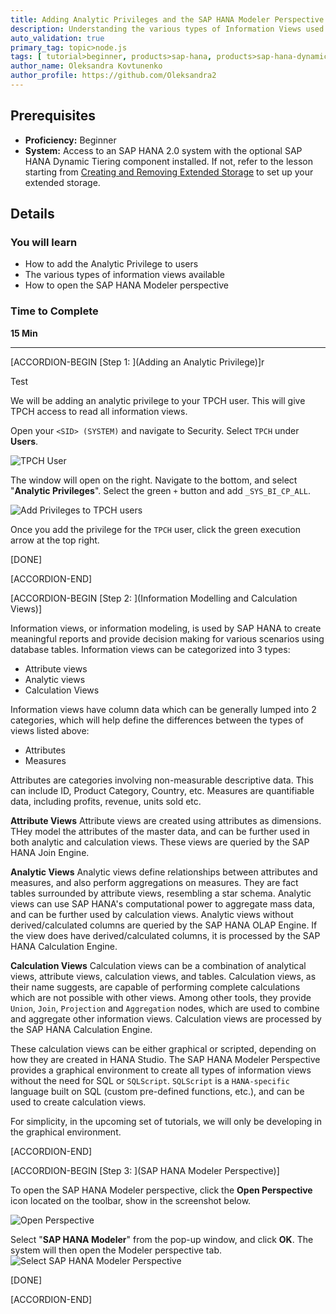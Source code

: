 ```yaml
---
title: Adding Analytic Privileges and the SAP HANA Modeler Perspective Test Green Pop-over Five updated
description: Understanding the various types of Information Views used in SAP HANA to create analytical reports.
auto_validation: true
primary_tag: topic>node.js
tags: [ tutorial>beginner, products>sap-hana, products>sap-hana-dynamic-tiering, products>sap-hana-studio, topic>big-data, topic>sql, event-period>past, event-period>current-upcoming ]
author_name: Oleksandra Kovtunenko
author_profile: https://github.com/Oleksandra2
---
```


## Prerequisites
 - **Proficiency:** Beginner
 - **System:** Access to an SAP HANA 2.0 system with the optional SAP HANA Dynamic Tiering component installed. If not, refer to the lesson starting from [Creating and Removing Extended Storage](https://developers.sap.com/group.dt-get-started.html) to set up your extended storage.

## Details
### You will learn
  - How to add the Analytic Privilege to users
  - The various types of information views available
  - How to open the SAP HANA Modeler perspective

### Time to Complete
 **15 Min**

 ---
[ACCORDION-BEGIN [Step 1: ](Adding an Analytic Privilege)]r

Test

We will be adding an analytic privilege to your TPCH user. This will give TPCH access to read all information views.

Open your `<SID> (SYSTEM)` and navigate to Security. Select `TPCH` under **Users**.

![TPCH User](tpch-user.png)

The window will open on the right. Navigate to the bottom, and select "**Analytic Privileges**". Select the green `+` button and add `_SYS_BI_CP_ALL`.

![Add Privileges to TPCH users](add-priv.png)

Once you add the privilege for the `TPCH` user, click the green execution arrow at the top right.

[DONE]

[ACCORDION-END]

[ACCORDION-BEGIN [Step 2: ](Information Modelling and Calculation Views)]

Information views, or information modeling, is used by SAP HANA to create meaningful reports and provide decision making for various scenarios using database tables. Information views can be categorized into 3 types:

- Attribute views
- Analytic views
- Calculation Views

Information views have column data which can be generally lumped into 2 categories, which will help define the differences between the types of views listed above:

- Attributes
- Measures

Attributes are categories involving non-measurable descriptive data. This can include ID, Product Category, Country, etc. Measures are quantifiable data, including profits, revenue, units sold etc.

**Attribute Views**
Attribute views are created using attributes as dimensions. THey model the attributes of the master data, and can be further used in both analytic and calculation views. These views are queried by the SAP HANA Join Engine.

**Analytic Views**
Analytic views define relationships between attributes and measures, and also perform aggregations on measures. They are fact tables surrounded by attribute views, resembling a star schema. Analytic views can use SAP HANA's computational power to aggregate mass data, and can be further used by calculation views. Analytic views without derived/calculated columns are queried by the SAP HANA OLAP Engine. If the view does have derived/calculated columns, it is processed by the SAP HANA Calculation Engine.

**Calculation Views**
Calculation views can be a combination of analytical views, attribute views, calculation views, and tables. Calculation views, as their name suggests, are capable of performing complete calculations which are not possible with other views. Among other tools, they provide `Union`, `Join`, `Projection` and `Aggregation` nodes, which are used to combine and aggregate other information views. Calculation views are processed by the SAP HANA Calculation Engine.


These calculation views can be either graphical or scripted, depending on how they are created in HANA Studio. The SAP HANA Modeler Perspective provides a graphical environment to create all types of information views without the need for SQL or `SQLScript`. `SQLScript` is a `HANA-specific` language built on SQL (custom pre-defined functions, etc.), and can be used to create calculation views.

For simplicity, in the upcoming set of tutorials, we will only be developing in the graphical environment.


[ACCORDION-END]

[ACCORDION-BEGIN [Step 3: ](SAP HANA Modeler Perspective)]

To open the SAP HANA Modeler perspective, click the **Open Perspective** icon located on the toolbar, show in the screenshot below.

![Open Perspective](open-perspective.png)

Select "**SAP HANA Modeler**" from the pop-up window, and click **OK**. The system will then open the Modeler perspective tab.
![Select SAP HANA Modeler Perspective](sap-hana-modeler.png)

[DONE]

[ACCORDION-END]
